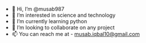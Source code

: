 - 👋 Hi, I’m @musab987
- 👀 I’m interested in science and technology
- 🌱 I’m currently learning python
- 💞️ I’m looking to collaborate on any project
- 📫 You can reach me at - musab.iqbal10@gmail.com

<!---
musab987/musab987 is a ✨ special ✨ repository because its `README.md` (this file) appears on your GitHub profile.
You can click the Preview link to take a look at your changes.
--->
